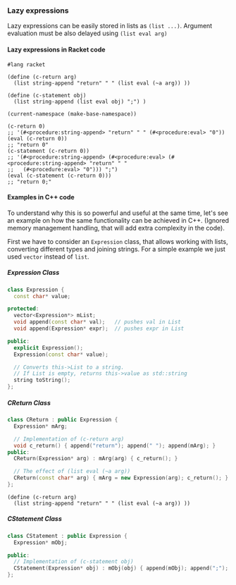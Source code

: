 
### Lazy expressions

Lazy expressions can be easily stored in lists as `(list ...)`. Argument evaluation must be also delayed using `(list eval arg)`

#### Lazy expressions in Racket code

```racket
#lang racket

(define (c-return arg)
  (list string-append "return" " " (list eval (~a arg)) ))

(define (c-statement obj)
  (list string-append (list eval obj) ";") )

(current-namespace (make-base-namespace))

(c-return 0)
;; '(#<procedure:string-append> "return" " " (#<procedure:eval> "0"))
(eval (c-return 0))
;; "return 0"
(c-statement (c-return 0))
;; '(#<procedure:string-append> (#<procedure:eval> (#<procedure:string-append> "return" " " 
;;   (#<procedure:eval> "0"))) ";")
(eval (c-statement (c-return 0)))
;; "return 0;"
```

#### Examples in C++ code

To understand why this is so powerful and useful at the same time, let's see an example on how the same functionality can be achieved in C++. (Ignored memory management handling, that will add extra complexity in the code).

First we have to consider an `Expression` class, that allows working with lists, converting different types and joining strings. For a simple example we just used `vector` instead of `list`.

##### Expression Class

```cpp
class Expression {
  const char* value;

protected:
  vector<Expression*> mList;
  void append(const char* val);   // pushes val in List 
  void append(Expression* expr);  // pushes expr in List

public:
  explicit Expression();
  Expression(const char* value);

  // Converts this->List to a string. 
  // If List is empty, returns this->value as std::string
  string toString();
};
```


##### CReturn Class

```cpp
class CReturn : public Expression {
  Expression* mArg;

  // Implementation of (c-return arg)
  void c_return() { append("return"); append(" "); append(mArg); }
public:
  CReturn(Expression* arg) : mArg(arg) { c_return(); }

  // The effect of (list eval (~a arg)) 
  CReturn(const char* arg) { mArg = new Expression(arg); c_return(); }
};
```

```racket
(define (c-return arg)
  (list string-append "return" " " (list eval (~a arg)) ))

```

##### CStatement Class

```cpp
class CStatement : public Expression {
  Expression* mObj;

public:
  // Implementation of (c-statement obj)
  CStatement(Expression* obj) : mObj(obj) { append(mObj); append(";"); }
};
```
